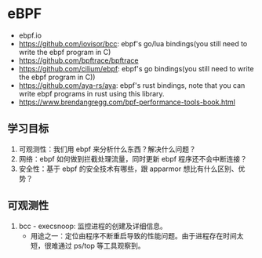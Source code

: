 # eBPF

- ebpf.io
- https://github.com/iovisor/bcc: ebpf's go/lua bindings(you still need to write the ebpf program in
  C)
- https://github.com/bpftrace/bpftrace
- https://github.com/cilium/ebpf: ebpf's go bindings(you still need to write the ebpf program in C))
- https://github.com/aya-rs/aya: ebpf's rust bindings, note that you can write ebpf programs in rust
  using this library.
- https://www.brendangregg.com/bpf-performance-tools-book.html

## 学习目标

1. 可观测性：我们用 ebpf 来分析什么东西？解决什么问题？
2. 网络：ebpf 如何做到拦截处理流量，同时更新 ebpf 程序还不会中断连接？
3. 安全性：基于 ebpf 的安全技术有哪些，跟 apparmor 想比有什么区别、优势？

## 可观测性

1. bcc - execsnoop: 监控进程的创建及详细信息。
   - 用途之一：定位由程序不断重启导致的性能问题。由于进程存在时间太短，很难通过 ps/top 等工具观察到。
